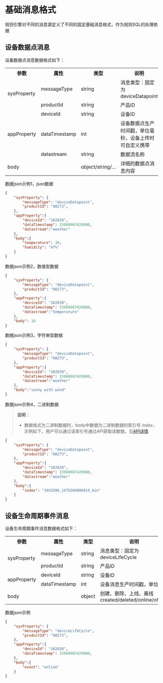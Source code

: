 # 基础消息格式

规则引擎对不同的消息源定义了不同的固定基础消息格式，作为规则SQL的处理依据


## 设备数据点消息

设备数据点消息数据格式如下：

<table>
<tr><th width="15%">参数</th><th width="15%">属性</th><th width="15%">类型</th><th width="40%">说明</th><th>示例</th></tr>
<tr>
    <td rowspan="2"> sysProperty
    <td>messageType</td><td>string</td><td>消息类型：固定为deviceDatapoint</td><td> </td>
</tr>
<tr>    
    <td>productId</td><td>string</td><td>产品ID</td><td>90273</td>
</tr>
<tr>
    <td rowspan="3"> appProperty
    <td>deviceId</td><td>string</td><td>设备ID</td><td>102839</td>
</tr>
<tr>
    <td>dataTimestamp</td><td>int</td><td>设备数据点生产时间戳，单位毫秒，设备上传时可自定义携带</td><td>15980987429000</td>
</tr>
<tr>    
    <td>datastream</td><td>string</td><td>数据流名称</td><td>weather</td>
</tr>

<tr>
    <td rowspan="1"> body
    <td> </td><td>object/string/...</td><td>详细的数据点消息内容</td><td>见如下示例</td>
</tr>
</table>



数据json示例1，json数据
```json
{
    "sysProperty": {
        "messageType": "deviceDatapoint",
        "productId": "90273",
    },
    "appProperty":{
        "deviceId": "102839",
        "dataTimestamp": 15980987429000,
        "datastream":"weather"
    },
    "body":{
        "temperature": 30,
        "humidity": "47%"
    }
}
```
数据json示例2，数值型数据
```json
{
    "sysProperty": {
        "messageType": "deviceDatapoint",
        "productId": "90273",
    },
    "appProperty":{
        "deviceId": "102839",
        "dataTimestamp": 15980987429000,
        "datastream":"temperature"
    },
    "body": 10
}
```

数据json示例3，字符串型数据
```json
{
    "sysProperty": {
        "messageType": "deviceDatapoint",
        "productId": "90273",
    },
    "appProperty":{
        "deviceId": "102839",
        "dataTimestamp": 15980987429000,
        "datastream":"weather"
    },
    "body":"sunny with wind"
}
```

数据json示例4，二进制数据

>  **说明**：
> - 数据格式为二进制数据时，body中数据为二进制数据的索引号 *index*，示例如下，用户可以通过该索引号通过API获取该数据，见[API详情](/book/application-develop/api/MQTT/17.获取文件.md)

```json
{
    "sysProperty": {
        "messageType": "deviceDatapoint",
        "productId": "90273",
    },
    "appProperty":{
        "deviceId": "102839",
        "dataTimestamp": 15980987429000,
        "datastream":"weather"
    },
    "body":{
        "index": "3491506_1475204886914_bin"
    }
}
```


## 设备生命周期事件消息

设备生命周期事件消息数据格式如下：

<table>
<tr><th width="15%">参数</th><th width="15%">属性</th><th width="15%">类型</th><th width="40%">说明</th><th>示例</th></tr>
<tr>
    <td rowspan="2"> sysProperty
    <td>messageType</td><td>string</td><td>消息类型：固定为deviceLifeCycle</td><td> </td>
</tr>
<tr>    
    <td>productId</td><td>string</td><td>产品ID</td><td>90273</td>
</tr>
<tr>
    <td rowspan="2"> appProperty
    <td>deviceId</td><td>string</td><td>设备ID</td><td>102839</td>
</tr>
<tr>
    <td>dataTimestamp</td><td>int</td><td>设备消息生产时间戳，单位毫秒</td><td>15980987429000</td>
</tr>
<tr>
    <td rowspan="1"> body
    <td> </td><td>object</td><td>创建、删除、上线、离线
created/deleted/online/offline</td><td></td>
</tr>
</table>

数据json示例
```json
{
    "sysProperty": {
        "messageType": "deviceLifeCycle",
        "productId": "90273",
    },
    "appProperty":{
        "deviceId": "102839",
        "dataTimestamp": 15980987429000,
    },
    "body":{
        "event": "online"
    }
}
```

